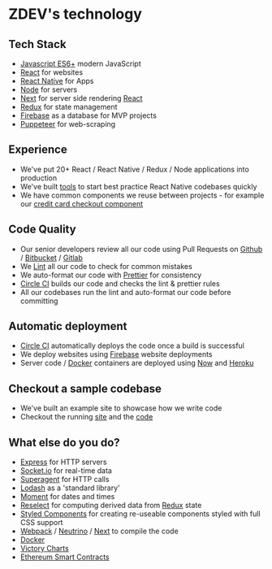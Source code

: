 # ZDEV's technology

## Tech Stack
- [Javascript ES6+](https://developer.mozilla.org/en-US/docs/Glossary/ECMAScript) modern JavaScript
- [React](https://reactjs.org/) for websites
- [React Native](https://facebook.github.io/react-native/) for Apps
- [Node](https://nodejs.org/) for servers
- [Next](https://nextjs.org/) for server side rendering [React](https://reactjs.org/)
- [Redux](https://redux.js.org/) for state management
- [Firebase](https://firebase.google.com/) as a database for MVP projects
- [Puppeteer](https://developers.google.com/web/tools/puppeteer/) for web-scraping

## Experience

- We've put 20+ React / React Native / Redux / Node applications into production
- We've built [tools](https://github.com/z-dev/rn-scaffold) to start best practice React Native codebases quickly
- We have common components we reuse between projects - for example our [credit card checkout component](https://github.com/z-dev/react-native-checkout)

## Code Quality
- Our senior developers review all our code using Pull Requests on [Github](https://github.com/) / [Bitbucket](https://bitbucket.org/) / [Gitlab](https://gitlab.com)
- We [Lint](https://eslint.org/) all our code to check for common mistakes
- We auto-format our code with [Prettier](https://prettier.io/docs/en/) for consistency
- [Circle CI](https://circleci.com/) builds our code and checks the lint & prettier rules
- All our codebases run the lint and auto-format our code before committing

## Automatic deployment

- [Circle CI](https://circleci.com/) automatically deploys the code once a build is successful
- We deploy websites using [Firebase](https://firebase.google.com/) website deployments
- Server code / [Docker](https://www.docker.com/) containers are deployed using [Now](https://zeit.co/now) and [Heroku](https://www.heroku.com/)

## Checkout a sample codebase

- We've built an example site to showcase how we write code
- Checkout the running [site](https://builds.z-dev.com) and the [code](/)

## What else do you do?

- [Express](https://expressjs.com/) for HTTP servers
- [Socket.io](https://socket.io/) for real-time data
- [Superagent](http://visionmedia.github.io/superagent/) for HTTP calls
- [Lodash](https://lodash.com/) as a 'standard library'
- [Moment](https://momentjs.com/docs/) for dates and times
- [Reselect](https://github.com/reduxjs/reselect) for computing derived data from [Redux](https://redux.js.org/) state
- [Styled Components](https://www.styled-components.com/) for creating re-useable components styled with full CSS support
- [Webpack](https://webpack.js.org/) / [Neutrino](https://neutrino.js.org) / [Next](https://nextjs.org/) to compile the code
- [Docker](https://www.docker.com/)
- [Victory Charts](https://formidable.com/open-source/victory/docs/victory-chart/)
- [Ethereum Smart Contracts](https://www.coindesk.com/information/ethereum-smart-contracts-work/)

